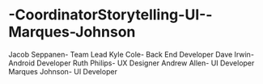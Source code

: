 # -CoordinatorStorytelling-UI--Marques-Johnson

Jacob Seppanen- Team Lead
Kyle Cole- Back End Developer
Dave Irwin- Android Developer
Ruth Philips- UX Designer
Andrew Allen- UI Developer
Marques Johnson- UI Developer

